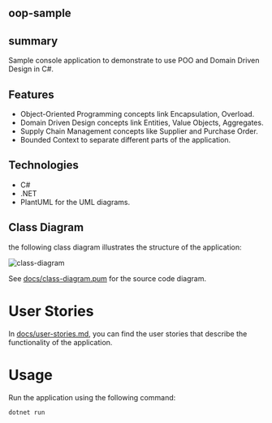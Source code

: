## oop-sample

## summary
Sample console application to demonstrate to use POO and Domain Driven Design in C#.

## Features
- Object-Oriented Programming concepts link Encapsulation, Overload.
- Domain Driven Design concepts link Entities, Value Objects, Aggregates.
- Supply Chain Management concepts like Supplier and Purchase Order.
- Bounded Context to separate different parts of the application.

## Technologies
- C#
- .NET
- PlantUML for the UML diagrams.

## Class Diagram
the following class diagram illustrates the structure of the application:

![class-diagram](https://www.plantuml.com/plantuml/proxy?scr=https://raw.githubusercontent.com/Far14z/oop-sample/refs/heads/main/docs/class-diagram.puml)

See [docs/class-diagram.pum](docs/class-diagram.puml) for the source code diagram.

# User Stories

In [docs/user-stories.md](docs/user-stories.md), you can find the user stories that describe the functionality of the application.

# Usage
Run the application using the following command:
```bash
dotnet run
```